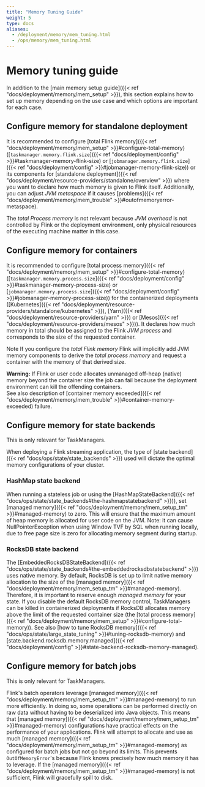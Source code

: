```yaml
---
title: "Memory Tuning Guide"
weight: 5
type: docs
aliases:
  - /deployment/memory/mem_tuning.html
  - /ops/memory/mem_tuning.html
---
```

<!--
Licensed to the Apache Software Foundation (ASF) under one
or more contributor license agreements.  See the NOTICE file
distributed with this work for additional information
regarding copyright ownership.  The ASF licenses this file
to you under the Apache License, Version 2.0 (the
"License"); you may not use this file except in compliance
with the License.  You may obtain a copy of the License at

  http://www.apache.org/licenses/LICENSE-2.0

Unless required by applicable law or agreed to in writing,
software distributed under the License is distributed on an
"AS IS" BASIS, WITHOUT WARRANTIES OR CONDITIONS OF ANY
KIND, either express or implied.  See the License for the
specific language governing permissions and limitations
under the License.
-->

# Memory tuning guide

In addition to the [main memory setup guide]({{< ref "docs/deployment/memory/mem_setup" >}}), this section explains how to set up memory
depending on the use case and which options are important for each case.

## Configure memory for standalone deployment

It is recommended to configure [total Flink memory]({{< ref "docs/deployment/memory/mem_setup" >}}#configure-total-memory)
([`taskmanager.memory.flink.size`]({{< ref "docs/deployment/config" >}}#taskmanager-memory-flink-size) or [`jobmanager.memory.flink.size`]({{< ref "docs/deployment/config" >}}#jobmanager-memory-flink-size))
or its components for [standalone deployment]({{< ref "docs/deployment/resource-providers/standalone/overview" >}}) where you want to declare how much memory
is given to Flink itself. Additionally, you can adjust *JVM metaspace* if it causes [problems]({{< ref "docs/deployment/memory/mem_trouble" >}}#outofmemoryerror-metaspace).

The *total Process memory* is not relevant because *JVM overhead* is not controlled by Flink or the deployment environment,
only physical resources of the executing machine matter in this case.

## Configure memory for containers

It is recommended to configure [total process memory]({{< ref "docs/deployment/memory/mem_setup" >}}#configure-total-memory)
([`taskmanager.memory.process.size`]({{< ref "docs/deployment/config" >}}#taskmanager-memory-process-size) or [`jobmanager.memory.process.size`]({{< ref "docs/deployment/config" >}}#jobmanager-memory-process-size))
for the containerized deployments ([Kubernetes]({{< ref "docs/deployment/resource-providers/standalone/kubernetes" >}}), [Yarn]({{< ref "docs/deployment/resource-providers/yarn" >}}) or [Mesos]({{< ref "docs/deployment/resource-providers/mesos" >}})).
It declares how much memory in total should be assigned to the Flink *JVM process* and corresponds to the size of the requested container.

<span class="label label-info">Note</span> If you configure the *total Flink memory* Flink will implicitly add JVM memory components
to derive the *total process memory* and request a container with the memory of that derived size.

<div class="alert alert-warning">
  <strong>Warning:</strong> If Flink or user code allocates unmanaged off-heap (native) memory beyond the container size
  the job can fail because the deployment environment can kill the offending containers.
</div>
See also description of [container memory exceeded]({{< ref "docs/deployment/memory/mem_trouble" >}}#container-memory-exceeded) failure.

## Configure memory for state backends

This is only relevant for TaskManagers.

When deploying a Flink streaming application, the type of [state backend]({{< ref "docs/ops/state/state_backends" >}}) used
will dictate the optimal memory configurations of your cluster.

### HashMap state backend

When running a stateless job or using the [HashMapStateBackend]({{< ref "docs/ops/state/state_backends#the-hashmapstatebackend" >}})), set [managed memory]({{< ref "docs/deployment/memory/mem_setup_tm" >}}#managed-memory) to zero.
This will ensure that the maximum amount of heap memory is allocated for user code on the JVM. 
Note: it can cause NullPointerException when using Window TVF by SQL when running locally, due to free page size is zero for allocating memory segment during startup.

### RocksDB state backend

The [EmbeddedRocksDBStateBackend]({{< ref "docs/ops/state/state_backends#the-embeddedrocksdbstatebackend" >}}) uses native memory. By default,
RocksDB is set up to limit native memory allocation to the size of the [managed memory]({{< ref "docs/deployment/memory/mem_setup_tm" >}}#managed-memory).
Therefore, it is important to reserve enough *managed memory* for your state. If you disable the default RocksDB memory control,
TaskManagers can be killed in containerized deployments if RocksDB allocates memory above the limit of the requested container size
(the [total process memory]({{< ref "docs/deployment/memory/mem_setup" >}}#configure-total-memory)).
See also [how to tune RocksDB memory]({{< ref "docs/ops/state/large_state_tuning" >}}#tuning-rocksdb-memory)
and [state.backend.rocksdb.memory.managed]({{< ref "docs/deployment/config" >}}#state-backend-rocksdb-memory-managed).

## Configure memory for batch jobs

This is only relevant for TaskManagers.

Flink's batch operators leverage [managed memory]({{< ref "docs/deployment/memory/mem_setup_tm" >}}#managed-memory) to run more efficiently.
In doing so, some operations can be performed directly on raw data without having to be deserialized into Java objects.
This means that [managed memory]({{< ref "docs/deployment/memory/mem_setup_tm" >}}#managed-memory) configurations have practical effects
on the performance of your applications. Flink will attempt to allocate and use as much [managed memory]({{< ref "docs/deployment/memory/mem_setup_tm" >}}#managed-memory)
as configured for batch jobs but not go beyond its limits. This prevents `OutOfMemoryError`'s because Flink knows precisely
how much memory it has to leverage. If the [managed memory]({{< ref "docs/deployment/memory/mem_setup_tm" >}}#managed-memory) is not sufficient,
Flink will gracefully spill to disk.
